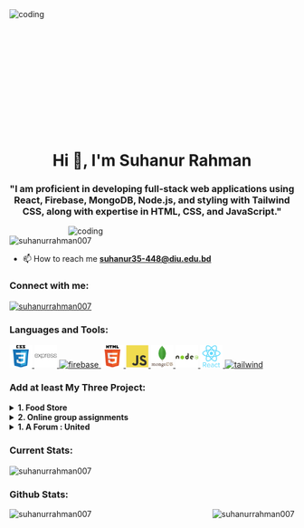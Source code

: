 <img align="right" alt="coding" width="100%" height="250" src="https://media.istockphoto.com/id/1216520813/th/%E0%B8%A3%E0%B8%B9%E0%B8%9B%E0%B8%96%E0%B9%88%E0%B8%B2%E0%B8%A2/%E0%B9%84%E0%B8%8B%E0%B9%80%E0%B8%9A%E0%B8%AD%E0%B8%A3%E0%B9%8C%E0%B8%AA%E0%B9%80%E0%B8%9B%E0%B8%8B%E0%B8%94%E0%B8%B4%E0%B8%88%E0%B8%B4%E0%B8%97%E0%B8%B1%E0%B8%A5%E0%B8%97%E0%B8%B5%E0%B9%88%E0%B8%A1%E0%B8%B5%E0%B8%AD%E0%B8%99%E0%B8%B8%E0%B8%A0%E0%B8%B2%E0%B8%84%E0%B9%81%E0%B8%A5%E0%B8%B0%E0%B8%81%E0%B8%B2%E0%B8%A3%E0%B9%80%E0%B8%8A%E0%B8%B7%E0%B9%88%E0%B8%AD%E0%B8%A1%E0%B8%95%E0%B9%88%E0%B8%AD%E0%B9%80%E0%B8%84%E0%B8%A3%E0%B8%B7%E0%B8%AD%E0%B8%82%E0%B9%88%E0%B8%B2%E0%B8%A2%E0%B8%82%E0%B9%89%E0%B8%AD%E0%B8%A1%E0%B8%B9%E0%B8%A5%E0%B8%94%E0%B8%B4%E0%B8%88%E0%B8%B4%E0%B8%95%E0%B8%AD%E0%B8%A5%E0%B9%81%E0%B8%99%E0%B8%A7%E0%B8%84%E0%B8%B4%E0%B8%94%E0%B8%9E%E0%B8%B7%E0%B9%89%E0%B8%99%E0%B8%AB%E0%B8%A5%E0%B8%B1%E0%B8%87%E0%B8%94%E0%B8%B4%E0%B8%88%E0%B8%B4%E0%B8%95.jpg?s=170667a&w=0&k=20&c=bmKGCEEI6nhktAdA9gD2BXxYPzm8GwKgalCHYzVavHs=">
<h1 align="center">Hi 👋, I'm Suhanur Rahman</h1>
<h3 align="center"> "I am proficient in developing full-stack web applications using React, Firebase, MongoDB, Node.js, and styling with Tailwind CSS, along with expertise in HTML, CSS, and JavaScript."</h3>

<img align="right" alt="coding" width="400"  src="https://user-images.githubusercontent.com/55389276/140866485-8fb1c876-9a8f-4d6a-98dc-08c4981eaf70.gif">

<p align="left"> <img src="https://komarev.com/ghpvc/?username=suhanurrahman007&label=Profile%20views&color=0e75b6&style=flat" alt="suhanurrahman007" /> </p>

- 📫 How to reach me **suhanur35-448@diu.edu.bd**

<h3 align="left">Connect with me:</h3>
<p align="left">
<a href="https://linkedin.com/in/suhanurrahman007" target="blank"><img align="center" src="https://raw.githubusercontent.com/rahuldkjain/github-profile-readme-generator/master/src/images/icons/Social/linked-in-alt.svg" alt="suhanurrahman007" height="30" width="40" /></a>
</p>

<h3 align="left">Languages and Tools:</h3>
<p align="left"> <a href="https://www.w3schools.com/css/" target="_blank" rel="noreferrer"> <img src="https://raw.githubusercontent.com/devicons/devicon/master/icons/css3/css3-original-wordmark.svg" alt="css3" width="40" height="40"/> </a> <a href="https://expressjs.com" target="_blank" rel="noreferrer"> <img src="https://raw.githubusercontent.com/devicons/devicon/master/icons/express/express-original-wordmark.svg" alt="express" width="40" height="40"/> </a> <a href="https://firebase.google.com/" target="_blank" rel="noreferrer"> <img src="https://www.vectorlogo.zone/logos/firebase/firebase-icon.svg" alt="firebase" width="40" height="40"/> </a> <a href="https://www.w3.org/html/" target="_blank" rel="noreferrer"> <img src="https://raw.githubusercontent.com/devicons/devicon/master/icons/html5/html5-original-wordmark.svg" alt="html5" width="40" height="40"/> </a> <a href="https://developer.mozilla.org/en-US/docs/Web/JavaScript" target="_blank" rel="noreferrer"> <img src="https://raw.githubusercontent.com/devicons/devicon/master/icons/javascript/javascript-original.svg" alt="javascript" width="40" height="40"/> </a> <a href="https://www.mongodb.com/" target="_blank" rel="noreferrer"> <img src="https://raw.githubusercontent.com/devicons/devicon/master/icons/mongodb/mongodb-original-wordmark.svg" alt="mongodb" width="40" height="40"/> </a> <a href="https://nodejs.org" target="_blank" rel="noreferrer"> <img src="https://raw.githubusercontent.com/devicons/devicon/master/icons/nodejs/nodejs-original-wordmark.svg" alt="nodejs" width="40" height="40"/> </a> <a href="https://reactjs.org/" target="_blank" rel="noreferrer"> <img src="https://raw.githubusercontent.com/devicons/devicon/master/icons/react/react-original-wordmark.svg" alt="react" width="40" height="40"/> </a> <a href="https://tailwindcss.com/" target="_blank" rel="noreferrer"> <img src="https://www.vectorlogo.zone/logos/tailwindcss/tailwindcss-icon.svg" alt="tailwind" width="40" height="40"/> </a> </p>
<h3>Add at least My Three Project:</h3>
<details><summary><b>1. Food Store</b></summary>
<p>
Create a dynamic web platform that serves as a hub for social events hosted by a food store. This platform will not only help the store promote its events but also provide a space for customers to engage, interact, and stay updated on upcoming activities.
Display a calendar of upcoming events hosted by the food store.
Each event should have a dedicated page with details such as date, time, location, and a brief description.
Include a discussion forum where users can talk about upcoming events, share experiences from past events, and suggest new ideas.
Moderation features to ensure a positive and respectful community.
Allow users to upload and share photos and videos from events.
Create event-specific galleries for easy navigation.
Enable users to share event details and their participation on social media platforms.
Embed social media feeds to showcase real-time updates and user-generated content.
Ensure the platform is accessible and user-friendly on various devices, including desktops, tablets, and smartphones.

 <details><summary><b>Technologies:</b></summary>
 <ul>
  <li>MongoDB for the database.</li>
  <li>Express.js for the backend server.</li>
  <li>React for the frontend.</li>
  <li>Node.js for server-side JavaScript.</li>

</ul>
</details>
</p>
  <ul>
  <li>[ Live Site Link](https://food-store-2a07d.web.app/)</li>
  <li>[ Client Repo Link](https://github.com/suhanurrahman007/Food-Store-Client)</li>
  <li>[ Server Repo Link](https://github.com/suhanurrahman007/Food-Store-Server)</li>
</ul>
</details>
<details><summary><b>2. Online group assignments</b></summary>
<p>
Create a dynamic web platform that serves as a hub for social events hosted by a food store. This platform will not only help the store promote its events but also provide a space for customers to engage, interact, and stay updated on upcoming activities.
Display a calendar of upcoming events hosted by the food store.
Each event should have a dedicated page with details such as date, time, location, and a brief description.
Include a discussion forum where users can talk about upcoming events, share experiences from past events, and suggest new ideas.
Moderation features to ensure a positive and respectful community.
Allow users to upload and share photos and videos from events.
Create event-specific galleries for easy navigation.
Enable users to share event details and their participation on social media platforms.
Embed social media feeds to showcase real-time updates and user-generated content.
Ensure the platform is accessible and user-friendly on various devices, including desktops, tablets, and smartphones.

 <details><summary><b>Technologies:</b></summary>
 <ul>
  <li>MongoDB for the database.</li>
  <li>Express.js for the backend server.</li>
  <li>React for the frontend.</li>
  <li>Node.js for server-side JavaScript.</li>

</ul>
</details>
</p>
  <ul>
  <li>[ Live Site Link](https://foporbaz.web.app/)</li>
  <li>[ Client Repo Link](https://github.com/suhanurrahman007/FoporBaz-Client)</li>
  <li>[ Server Repo Link](https://github.com/suhanurrahman007/FoporBaz-Server)</li>
</ul>
</details>
<details><summary><b>1. A Forum : United</b></summary>
<p>
Create a modern and scalable online forum where users can engage in conversations through posted messages. The MERN Forum aims to provide a user-friendly interface, real-time updates, and a robust backend for managing discussions.
Users can create accounts to participate in discussions.
User profiles include information such as profile pictures, bio, and a history of posts.Implement real-time updates for new posts and replies.
Utilize WebSocket or other technologies for instant notification of new content.Secure user authentication and authorization for protected areas and actions.
Admin controls for managing user accounts and content.
Robust search functionality to find threads and posts based on keywords, tags, or categories.
Ensure the forum is accessible and user-friendly on various devices, including desktops, tablets, and smartphones.
Provide customizable notifications for users to stay informed about activity on their threads or replies.
 <details><summary><b>Technologies:</b></summary>
 <ul>
  <li>MongoDB for the database.</li>
  <li>Express.js for the backend server.</li>
  <li>React for the frontend.</li>
  <li>Node.js for server-side JavaScript.</li>

</ul>
</details>
</p>
  <ul>
  <li>[ Live Site Link](https://united-e19cb.web.app/)</li>
  <li>[ Client Repo Link](https://github.com/suhanurrahman007/United-Client)</li>
  <li>[ Server Repo Link](https://github.com/suhanurrahman007/United-Server)</li>
</ul>
</details>



<h3>Current Stats:</h3>

<p><img align="center" src="https://github-readme-streak-stats.herokuapp.com/?user=suhanurrahman007&" alt="suhanurrahman007" /></p>

<h3>Github Stats:</h3>

<p><img align="left"  src="https://github-readme-stats.vercel.app/api/top-langs?username=suhanurrahman007&show_icons=true&locale=en&layout=compact" alt="suhanurrahman007" /></p>

<p>&nbsp;<img align="right" src="https://github-readme-stats.vercel.app/api?username=suhanurrahman007&show_icons=true&locale=en" alt="suhanurrahman007" /></p>
